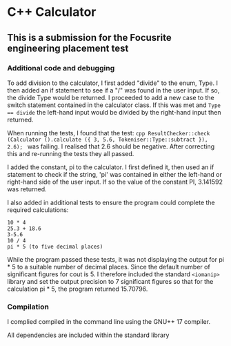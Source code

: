 # C++ Calculator
## This is a submission for the Focusrite engineering placement test

### Additional code and debugging
  
To add division to the calculator, I first added "divide" to the enum, Type. I then added an if statement to see if a "/" was found in the user input. If so, the divide
Type would be returned. I proceeded to add a new case to the switch statement contained in the calculator class. If this was met and ```Type == divide``` the left-hand input 
would be divided by the right-hand input then returned.
  
When running the tests, I found that the test: ```cpp ResultChecker::check (Calculator ().calculate ({ 3, 5.6, Tokeniser::Type::subtract }), 2.6); ``` was failing.
I realised that 2.6 should be negative. After correcting this and re-running the tests they all passed.
  
I added the constant, pi to the calculator. I first defined it, then used an if statement to check if the string, 'pi' was contained in 
either the left-hand or right-hand side of the user input. If so the value of the constant PI, 3.141592 was returned.
  
I also added in additional tests to ensure the program could complete the required calculations:
```
10 * 4
25.3 + 18.6
3-5.6
10 / 4
pi * 5 (to five decimal places) 
```
While the program passed these tests, it was not displaying the output for pi * 5 to a suitable number of decimal places. Since the default number of significant figures for 
cout is 5. I therefore included the standard ```<iomanip>``` library and set the output precision to 7 significant figures so that for the calculation pi * 5, the program returned 15.70796.

### Compilation
I complied compiled in the command line using the GNU++ 17 compiler.
  
All dependencies are included within the standard library
